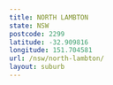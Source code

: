 ```yaml
---
title: NORTH LAMBTON
state: NSW
postcode: 2299
latitude: -32.909816
longitude: 151.704581
url: /nsw/north-lambton/
layout: suburb
---
```

